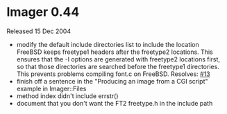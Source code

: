 # Imager 0.44

Released 15 Dec 2004

- modify the default include directories list to include the location  FreeBSD keeps freetype1 headers after the freetype2 locations.  This ensures that the -I options are generated with freetype2  locations first, so that those directories are searched before  the freetype1 directories.  This prevents problems compiling  font.c on FreeBSD.  Resolves: [#13](https://github.com/tonycoz/imager/issues/13)
- finish off a sentence in the "Producing an image from a CGI script"  example in Imager::Files
- method index didn't include errstr()
- document that you don't want the FT2 freetype.h in the include path